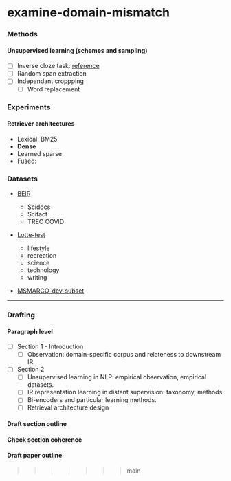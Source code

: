 # examine-domain-mismatch

### Methods

#### Unsupervised learning (schemes and sampling)
* [ ] Inverse cloze task: [reference](#)
* [ ] Random span extraction
* [ ] Indepandant croppping
    * [ ] Word replacement

### Experiments

#### Retriever architectures
- Lexical: BM25 
- **Dense**
- Learned sparse
- Fused: 

### Datasets
- [BEIR](https://github.com/beir-cellar/beir)
    * Scidocs
    * Scifact
    * TREC COVID 

- [Lotte-test](https://github.com/stanford-futuredata/ColBERT/blob/main/LoTTE.md)
    * lifestyle
    * recreation
    * science
    * technology
    * writing

- [MSMARCO-dev-subset](#)

---
### Drafting

#### Paragraph level
* [ ] Section 1 - Introduction
    * [ ] Observation: domain-specific corpus and relateness to downstream IR.
* [ ] Section 2
    * [ ] Unsupervised learning in NLP: empirical observation, empirical datasets.
    * [ ] IR representation learning in distant supervision: taxonomy, methods
    * [ ] Bi-encoders and particular learning methods.
    * [ ] Retrieval architecture design

#### Draft section outline
#### Check section coherence
#### Draft paper outline

>>>>>>> main
